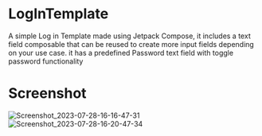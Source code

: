 # LogInTemplate
A simple Log in Template made using Jetpack Compose, it includes a text field composable that can be reused to create more input fields depending on your use case.
it has a predefined Password text field with toggle password functionality
# Screenshot
![Screenshot_2023-07-28-16-16-47-31](https://github.com/richardmachage/LogInTemplate/assets/95470025/4165fce8-3a64-44e9-ac3b-95f73790af88)
![Screenshot_2023-07-28-16-20-47-34](https://github.com/richardmachage/LogInTemplate/assets/95470025/4a082661-a2b7-4004-8332-dbbc7ee6b0aa)
